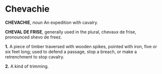 # Chevachie

**CHEVACHIE**, _noun_ An expedition with cavalry.

**CHEVAL DE FRISE**, generally used in the plural, chevaux de frise, pronounced shevo de freez.

**1.** A piece of timber traversed with wooden spikes, pointed with iron, five or six feet long; used to defend a passage, stop a breach, or make a retrenchment to stop cavalry.

**2.** A kind of trimming.